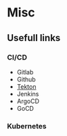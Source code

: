 # Misc

## Usefull links

### CI/CD
- Gitlab
- Github
- [Tekton](https://tekton.dev)
- Jenkins
- ArgoCD
- GoCD


### Kubernetes

